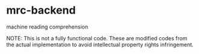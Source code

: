 # mrc-backend
machine reading comprehension

NOTE: This is not a fully functional code. These are modified codes from the actual implementation to avoid intellectual property rights infringement.
